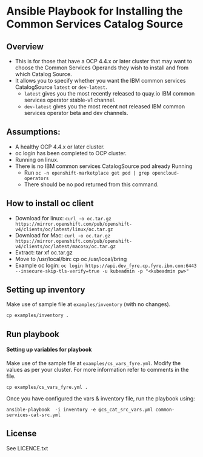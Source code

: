 # Ansible Playbook for Installing the Common Services Catalog Source

## Overview

- This is for those that have a OCP 4.4.x or later cluster that may want to choose the Common Services Operands they wish to install and from which Catalog Source.
- It allows you to specify whether you want the IBM common services CatalogSource `latest` or `dev-latest`.
  - `latest` gives you the most recently released to quay.io IBM common services operator stable-v1 channel.
  - `dev-latest` gives you the most recent not released IBM common services operator beta and dev channels.

## Assumptions:

 - A healthy OCP 4.4.x or later cluster.
 - oc login has been completed to OCP cluster.
 - Running on linux.
 - There is no IBM common services CatalogSource pod already Running
   - Run `oc -n openshift-marketplace get pod | grep opencloud-operators`
   - There should be no pod returned from this command.

## How to install oc client

  - Download for linux: `curl -o oc.tar.gz https://mirror.openshift.com/pub/openshift-v4/clients/oc/latest/linux/oc.tar.gz`
  - Download for Mac: `curl -o oc.tar.gz https://mirror.openshift.com/pub/openshift-v4/clients/oc/latest/macosx/oc.tar.gz`
  - Extract: tar xf oc.tar.gz
  - Move to /usr/local/bin: cp oc /usr/lcoal/bring
  - Example oc login: `oc login https://api.dev_fyre.cp.fyre.ibm.com:6443 --insecure-skip-tls-verify=true -u kubeadmin -p "<kubeadmin pw>"`


## Setting up inventory

Make use of sample file at `examples/inventory` (with no changes).

```
cp examples/inventory .
```

## Run playbook

#### Setting up variables for playbook

Make use of the sample file at `examples/cs_vars_fyre.yml`. Modify the values as per your cluster. For more information refer to comments in the file.

```
cp examples/cs_vars_fyre.yml .
```

Once you have configured the vars & inventory file, run the playbook using:

```
ansible-playbook  -i inventory -e @cs_cat_src_vars.yml common-services-cat-src.yml
```

License
-------

See LICENCE.txt
